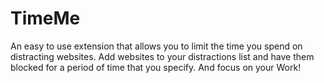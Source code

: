 # TimeMe
An easy to use extension that allows you to limit the time you spend on distracting websites. Add websites to your distractions list and have them blocked for a period of time that you specify. And focus on your Work!
